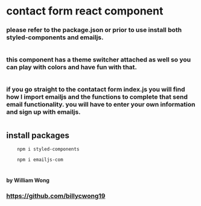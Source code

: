 # contact form react component 

### please refer to the package.json or prior to use install both styled-components and emailjs.

#

### this component has a theme switcher attached as well so you can play with colors and have fun with that. 

#

### if you go straight to the contatact form index.js you will find how I import emailjs and the functions to complete that send email functionality. you will have to enter your own information and sign up with emailjs.

#

## install packages 

        npm i styled-components

        npm i emailjs-com

#

#### by William Wong
### https://github.com/billycwong19